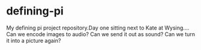 defining-pi
===========

My defining pi project repository.Day one sitting next to Kate at Wysing....
Can we encode images to audio? Can we send it out as sound? Can we turn it into a picture again?
